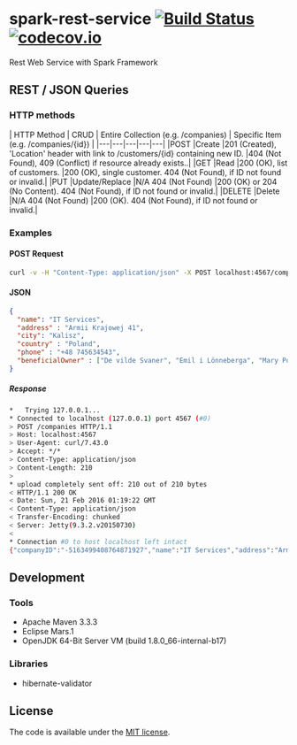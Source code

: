 # spark-rest-service [![Build Status](https://travis-ci.org/amarcinkowski/spark-rest-service.svg?branch=master)](https://travis-ci.org/amarcinkowski/spark-rest-service) [![codecov.io](https://codecov.io/github/amarcinkowski/spark-rest-service/coverage.svg?branch=master)](https://codecov.io/github/amarcinkowski/spark-rest-service?branch=master)

Rest Web Service with Spark Framework

## REST / JSON Queries

### HTTP methods
| HTTP Method |	CRUD |	Entire Collection (e.g. /companies) |	Specific Item (e.g. /companies/{id}) |
|---|---|---|---|---|
|POST |Create |201 (Created), 'Location' header with link to /customers/{id} containing new ID.	|404 (Not Found), 409 (Conflict) if resource already exists..|
|GET |Read	|200 (OK), list of customers. |200 (OK), single customer. 404 (Not Found), if ID not found or invalid.|
|PUT	|Update/Replace	|N/A 404 (Not Found) |200 (OK) or 204 (No Content). 404 (Not Found), if ID not found or invalid.|
|DELETE	|Delete	|N/A 404 (Not Found)	|200 (OK). 404 (Not Found), if ID not found or invalid.|

### Examples
#### POST Request
```bash
curl -v -H "Content-Type: application/json" -X POST localhost:4567/companies -d '{"name" : "IT Services",  "address" : "Armii Krajowej 41",  "city": "Kalisz",  "country" : "Poland",  "phone" : "+48 745634543",  "beneficialOwner" : ["Andrzej Marcinkowski", "Emil i Lönneberga", "Mary Poppins"]}'
```

#### JSON
```json
{
  "name": "IT Services",
  "address" : "Armii Krajowej 41",
  "city": "Kalisz",
  "country" : "Poland",
  "phone" : "+48 745634543",
  "beneficialOwner" : ["De vilde Svaner", "Emil i Lönneberga", "Mary Poppins", "Den lille Havfrue"]
}
```
##### Response
```bash
*   Trying 127.0.0.1...
* Connected to localhost (127.0.0.1) port 4567 (#0)
> POST /companies HTTP/1.1
> Host: localhost:4567
> User-Agent: curl/7.43.0
> Accept: */*
> Content-Type: application/json
> Content-Length: 210
> 
* upload completely sent off: 210 out of 210 bytes
< HTTP/1.1 200 OK
< Date: Sun, 21 Feb 2016 01:19:22 GMT
< Content-Type: application/json
< Transfer-Encoding: chunked
< Server: Jetty(9.3.2.v20150730)
< 
* Connection #0 to host localhost left intact
{"companyID":"-5163499408764871927","name":"IT Services","address":"Armii Krajowej 41","city":"Kalisz","country":"Poland","beneficialOwner":["Andrzej Marcinkowski","Emil i Lönneberga","Mary Poppins"]}
```

## Development
### Tools
* Apache Maven 3.3.3
* Eclipse Mars.1
* OpenJDK 64-Bit Server VM (build 1.8.0_66-internal-b17)

### Libraries
* hibernate-validator

## License

The code is available under the [MIT license](LICENSE.txt).
